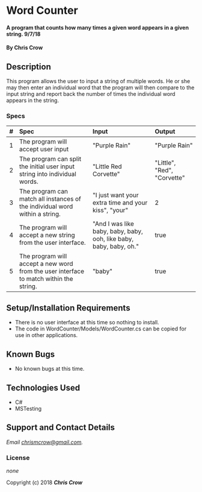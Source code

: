 # Word Counter

#### A program that counts how many times a given word appears in a given string. 9/7/18

#### By **Chris Crow**

## Description

This program allows the user to input a string of multiple words. He or she may then enter an individual word that the program will then compare to the input string and report back the number of times the individual word appears in the string.

### Specs
| # | Spec | Input | Output |
| :-------------     | :-------------     | :------------- | :------------- |
| 1 | The program will accept user input  | "Purple Rain" | "Purple Rain" |
| 2 | The program can split the initial user input string into individual words. | "Little Red Corvette" | "Little", "Red", "Corvette" |
| 3 | The program can match all instances of the individual word within a string. | "I just want your extra time and your kiss", "your" | 2 |
| 4 | The program will accept a new string from the user interface. | "And I was like baby, baby, baby, ooh, like baby, baby, baby, oh." | true |
| 5 | The program will accept a new word from the user interface to match within the string. | "baby" | true |


## Setup/Installation Requirements

* There is no user interface at this time so nothing to install.
* The code in WordCounter/Models/WordCounter.cs can be copied for use in other applications.

## Known Bugs
* No known bugs at this time.

## Technologies Used
* C#
* MSTesting

## Support and Contact Details

_Email chrismcrow@gmail.com._

### License

*none*

Copyright (c) 2018 **_Chris Crow_**
